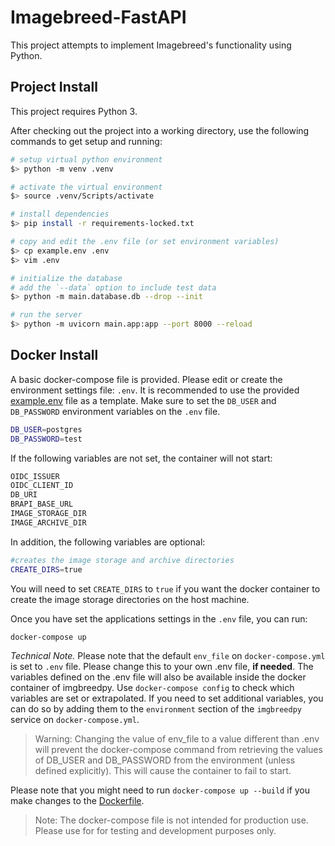 # Imagebreed-FastAPI

This project attempts to implement Imagebreed's functionality using Python.

## Project Install

This project requires Python 3.

After checking out the project into a working directory, use the following commands to get setup and running:

```bash
# setup virtual python environment
$> python -m venv .venv

# activate the virtual environment
$> source .venv/Scripts/activate

# install dependencies
$> pip install -r requirements-locked.txt

# copy and edit the .env file (or set environment variables)
$> cp example.env .env
$> vim .env

# initialize the database
# add the `--data` option to include test data
$> python -m main.database.db --drop --init

# run the server
$> python -m uvicorn main.app:app --port 8000 --reload
```

## Docker Install

A basic docker-compose file is provided. Please edit or create the environment settings file: `.env`. It is recommended to use the provided [example.env](example.env) file as a template.
Make sure to set the `DB_USER` and `DB_PASSWORD` environment variables on the `.env` file.
```bash
DB_USER=postgres
DB_PASSWORD=test
```
If the following variables are not set, the container will not start:
```bash
OIDC_ISSUER
OIDC_CLIENT_ID
DB_URI
BRAPI_BASE_URL
IMAGE_STORAGE_DIR
IMAGE_ARCHIVE_DIR
```
In addition, the following variables are optional:
```bash
#creates the image storage and archive directories
CREATE_DIRS=true
```
You will need to set `CREATE_DIRS` to `true` if you want the docker container to create the image storage directories on the host machine.

Once you have set the applications settings in the `.env` file, you can run:
```bash
docker-compose up
```
*Technical Note.* Please note that the default `env_file` on `docker-compose.yml` is set to `.env` file. Please change this to your own .env file, **if needed**. The variables defined on the .env file will also be available inside the docker container of imgbreedpy. Use `docker-compose config` to check which variables are set or extrapolated. If you need to set additional variables, you can do so by adding them to the `environment` section of the `imgbreedpy` service on  `docker-compose.yml`.
> Warning: Changing the value of env_file to a value different than .env will prevent the docker-compose command from retrieving the values of DB_USER and DB_PASSWORD from the environment (unless defined explicitly). This will cause the container to fail to start.

Please note that you might need to run `docker-compose up --build` if you make changes to the [Dockerfile](docker/Dockerfile).

>Note: The docker-compose file is not intended for production use. Please use for for testing and development purposes only.

